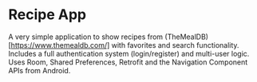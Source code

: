 # Recipe App
A very simple application to show recipes from (TheMealDB)[https://www.themealdb.com/] with favorites and search functionality. Includes a full authentication system (login/register) and multi-user logic.  
Uses Room, Shared Preferences, Retrofit and the Navigation Component APIs from Android.
